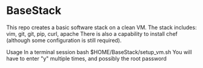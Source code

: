 # BaseStack
This repo creates a basic software stack on a clean VM. The stack
includes:
  vim, git, git, pip, curl, apache
There is also a capability to install chef (although some configuration
is still required).

Usage
In a terminal session
  bash $HOME/BaseStack/setup_vm.sh
You will have to enter "y" multiple times, and possibly the root password
